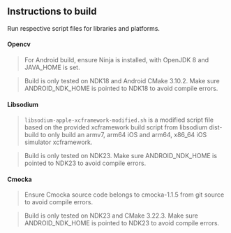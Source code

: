 ## Instructions to build

Run respective script files for libraries and platforms.

#### Opencv
> For Android build, ensure Ninja is installed, with OpenJDK 8
> and JAVA_HOME is set.

> Build is only tested on NDK18 and Android CMake 3.10.2. Make sure 
> ANDROID_NDK_HOME is pointed to NDK18 to avoid compile errors.
> 

#### Libsodium
> `libsodium-apple-xcframework-modified.sh` is a modified
> script file based on the provided xcframework build script
> from libsodium dist-build to only build an armv7, arm64 iOS and 
> arm64, x86_64 iOS simulator xcframework.

> Build is only tested on NDK23. Make sure ANDROID_NDK_HOME is
> pointed to NDK23 to avoid compile errors.

#### Cmocka
> Ensure Cmocka source code belongs to cmocka-1.1.5 from git source
> to avoid compile errors.

> Build is only tested on NDK23 and CMake 3.22.3. Make sure 
> ANDROID_NDK_HOME is pointed to NDK23 to avoid compile errors.
